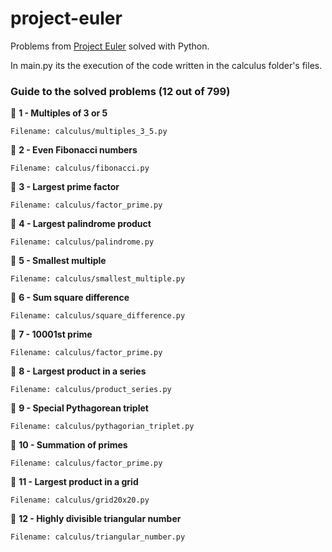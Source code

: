 # project-euler
Problems from [Project Euler](https://projecteuler.net/archives) solved with Python.

In main.py its the execution of the code written in the calculus folder's files.

### Guide to the solved problems (12 out of 799)

:herb: **1 - Multiples of 3 or 5**

    Filename: calculus/multiples_3_5.py
:herb: **2 - Even Fibonacci numbers**
    
    Filename: calculus/fibonacci.py
:herb: **3 - Largest prime factor**

    Filename: calculus/factor_prime.py

:herb: **4 - Largest palindrome product**

    Filename: calculus/palindrome.py

:herb: **5 - Smallest multiple**

    Filename: calculus/smallest_multiple.py

:herb: **6 - Sum square difference**

    Filename: calculus/square_difference.py

:herb: **7 - 10001st prime**

    Filename: calculus/factor_prime.py

:herb: **8 - Largest product in a series**

    Filename: calculus/product_series.py

:herb: **9 - Special Pythagorean triplet**

    Filename: calculus/pythagorian_triplet.py

:herb: **10 - Summation of primes**

    Filename: calculus/factor_prime.py

:herb: **11 - Largest product in a grid**

    Filename: calculus/grid20x20.py

:herb: **12 - Highly divisible triangular number**

    Filename: calculus/triangular_number.py
